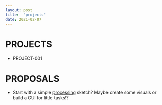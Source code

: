 ```yaml
---
layout: post
title:  "projects"
date: 2021-02-07
---
```


# PROJECTS

* PROJECT-001

# PROPOSALS

*  Start with a simple [processing](http://processing.org/) sketch?
   Maybe create some visuals or build a GUI for little tasks!?
